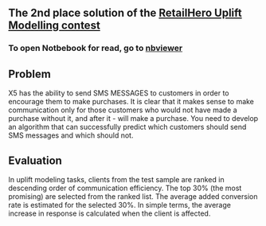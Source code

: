## The 2nd place solution of the [RetailHero Uplift Modelling contest ](https://retailhero.ai/c/uplift_modeling/overview)

### To open Notbebook for read, go to [nbviewer](https://nbviewer.jupyter.org/github/kirrlix1994/Retail_hero/blob/master/Retail_hero_contest_2nd_place_solution.ipynb)

## Problem

X5 has the ability to send SMS MESSAGES to customers in order to encourage them to make purchases. It is clear that it makes sense to make communication only for those customers who would not have made a purchase without it, and after it - will make a purchase. You need to develop an algorithm that can successfully predict which customers should send SMS messages and which should not.


## Evaluation

In uplift modeling tasks, clients from the test sample are ranked in descending order of communication efficiency. The top 30% (the most promising) are selected from the ranked list. The average added conversion rate is estimated for the selected 30%. In simple terms, the average increase in response is calculated when the client is affected.
